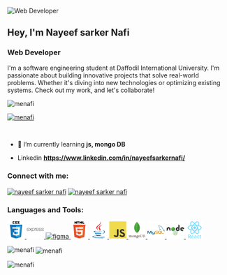 ![Web Developer](https://media.licdn.com/dms/image/v2/D5616AQHAGbx-jmsdpw/profile-displaybackgroundimage-shrink_350_1400/profile-displaybackgroundimage-shrink_350_1400/0/1736157831182?e=1741824000&v=beta&t=DGTTQ1S0j2krKcaM6_QGRDCmy7QaUTzRCJsx30Zpi9Y)

## Hey, I'm Nayeef sarker Nafi
### Web Developer

I'm a software engineering student at Daffodil International University. I'm passionate about building innovative projects that solve real-world problems. Whether it's diving into new technologies or optimizing existing systems. Check out my work, and let's collaborate!

<p align="left"> <img src="https://komarev.com/ghpvc/?username=menafi&label=Profile%20views&color=0e75b6&style=flat" alt="menafi" /> </p>

<p align="left"> <a href="https://github.com/ryo-ma/github-profile-trophy"><img src="https://github-profile-trophy.vercel.app/?username=menafi" alt="menafi" /></a> </p>

<p align="left"> <a href="https://twitter.com/" target="blank"><img src="https://img.shields.io/twitter/follow/?logo=twitter&style=for-the-badge" alt="" /></a> </p>

- 🌱 I’m currently learning **js, mongo DB**

- Linkedin **https://www.linkedin.com/in/nayeefsarkernafi/**

<h3 align="left">Connect with me:</h3>
<p align="left">
<a href="https://linkedin.com/in/nayeef sarker nafi" target="blank"><img align="center" src="https://raw.githubusercontent.com/rahuldkjain/github-profile-readme-generator/master/src/images/icons/Social/linked-in-alt.svg" alt="nayeef sarker nafi" height="30" width="40" /></a>
<a href="https://fb.com/nayeef sarker nafi" target="blank"><img align="center" src="https://raw.githubusercontent.com/rahuldkjain/github-profile-readme-generator/master/src/images/icons/Social/facebook.svg" alt="nayeef sarker nafi" height="30" width="40" /></a>
</p>

<h3 align="left">Languages and Tools:</h3>
<p align="left"> <a href="https://www.w3schools.com/css/" target="_blank" rel="noreferrer"> <img src="https://raw.githubusercontent.com/devicons/devicon/master/icons/css3/css3-original-wordmark.svg" alt="css3" width="40" height="40"/> </a> <a href="https://expressjs.com" target="_blank" rel="noreferrer"> <img src="https://raw.githubusercontent.com/devicons/devicon/master/icons/express/express-original-wordmark.svg" alt="express" width="40" height="40"/> </a> <a href="https://www.figma.com/" target="_blank" rel="noreferrer"> <img src="https://www.vectorlogo.zone/logos/figma/figma-icon.svg" alt="figma" width="40" height="40"/> </a> <a href="https://www.w3.org/html/" target="_blank" rel="noreferrer"> <img src="https://raw.githubusercontent.com/devicons/devicon/master/icons/html5/html5-original-wordmark.svg" alt="html5" width="40" height="40"/> </a> <a href="https://www.java.com" target="_blank" rel="noreferrer"> <img src="https://raw.githubusercontent.com/devicons/devicon/master/icons/java/java-original.svg" alt="java" width="40" height="40"/> </a> <a href="https://developer.mozilla.org/en-US/docs/Web/JavaScript" target="_blank" rel="noreferrer"> <img src="https://raw.githubusercontent.com/devicons/devicon/master/icons/javascript/javascript-original.svg" alt="javascript" width="40" height="40"/> </a> <a href="https://www.mongodb.com/" target="_blank" rel="noreferrer"> <img src="https://raw.githubusercontent.com/devicons/devicon/master/icons/mongodb/mongodb-original-wordmark.svg" alt="mongodb" width="40" height="40"/> </a> <a href="https://www.mysql.com/" target="_blank" rel="noreferrer"> <img src="https://raw.githubusercontent.com/devicons/devicon/master/icons/mysql/mysql-original-wordmark.svg" alt="mysql" width="40" height="40"/> </a> <a href="https://nodejs.org" target="_blank" rel="noreferrer"> <img src="https://raw.githubusercontent.com/devicons/devicon/master/icons/nodejs/nodejs-original-wordmark.svg" alt="nodejs" width="40" height="40"/> </a> <a href="https://reactjs.org/" target="_blank" rel="noreferrer"> <img src="https://raw.githubusercontent.com/devicons/devicon/master/icons/react/react-original-wordmark.svg" alt="react" width="40" height="40"/> </a> </p>

<p><img align="left" src="https://github-readme-stats.vercel.app/api/top-langs?username=menafi&show_icons=true&locale=en&layout=compact" alt="menafi" /></p>

<p>&nbsp;<img align="center" src="https://github-readme-stats.vercel.app/api?username=menafi&show_icons=true&locale=en" alt="menafi" /></p>

<p><img align="center" src="https://github-readme-streak-stats.herokuapp.com/?user=menafi&" alt="menafi" /></p>

